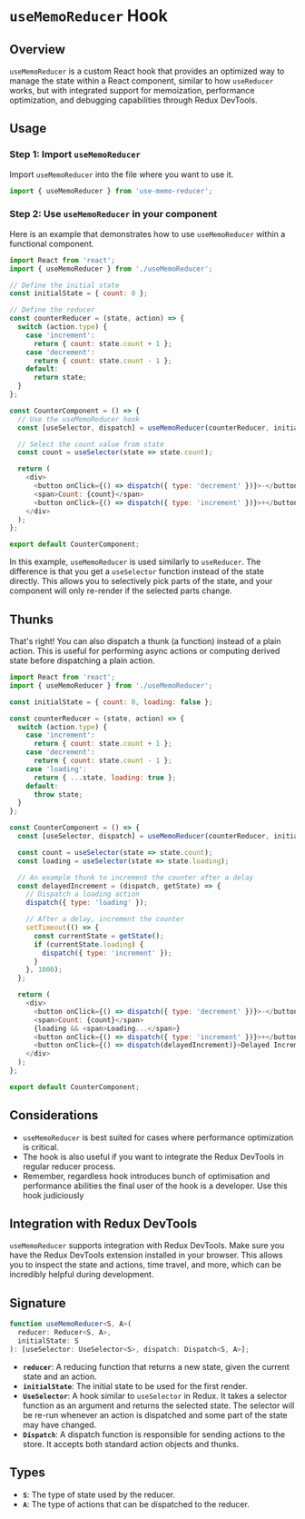 # `useMemoReducer` Hook

## Overview

`useMemoReducer` is a custom React hook that provides an optimized way to manage the state within a React component, similar to how `useReducer` works, but with integrated support for memoization, performance optimization, and debugging capabilities through Redux DevTools.

## Usage

### Step 1: Import `useMemoReducer`

Import `useMemoReducer` into the file where you want to use it.

```javascript
import { useMemoReducer } from 'use-memo-reducer';
```

### Step 2: Use `useMemoReducer` in your component

Here is an example that demonstrates how to use `useMemoReducer` within a functional component.

```javascript
import React from 'react';
import { useMemoReducer } from './useMemoReducer';

// Define the initial state
const initialState = { count: 0 };

// Define the reducer
const counterReducer = (state, action) => {
  switch (action.type) {
    case 'increment':
      return { count: state.count + 1 };
    case 'decrement':
      return { count: state.count - 1 };
    default:
      return state;
  }
};

const CounterComponent = () => {
  // Use the useMemoReducer hook
  const [useSelector, dispatch] = useMemoReducer(counterReducer, initialState);

  // Select the count value from state
  const count = useSelector(state => state.count);

  return (
    <div>
      <button onClick={() => dispatch({ type: 'decrement' })}>-</button>
      <span>Count: {count}</span>
      <button onClick={() => dispatch({ type: 'increment' })}>+</button>
    </div>
  );
};

export default CounterComponent;
```

In this example, `useMemoReducer` is used similarly to `useReducer`. The difference is that you get a `useSelector` function instead of the state directly. This allows you to selectively pick parts of the state, and your component will only re-render if the selected parts change.

## Thunks

That's right! You can also dispatch a thunk (a function) instead of a plain action. This is useful for performing async actions or computing derived state before dispatching a plain action.

```javascript
import React from 'react';
import { useMemoReducer } from './useMemoReducer';

const initialState = { count: 0, loading: false };

const counterReducer = (state, action) => {
  switch (action.type) {
    case 'increment':
      return { count: state.count + 1 };
    case 'decrement':
      return { count: state.count - 1 };
    case 'loading':
      return { ...state, loading: true };  
    default:
      throw state;
  }
};

const CounterComponent = () => {
  const [useSelector, dispatch] = useMemoReducer(counterReducer, initialState);

  const count = useSelector(state => state.count);
  const loading = useSelector(state => state.loading);

  // An example thunk to increment the counter after a delay
  const delayedIncrement = (dispatch, getState) => {
    // Dispatch a loading action
    dispatch({ type: 'loading' });

    // After a delay, increment the counter
    setTimeout(() => {
      const currentState = getState();
      if (currentState.loading) {
        dispatch({ type: 'increment' });
      }
    }, 1000);
  };

  return (
    <div>
      <button onClick={() => dispatch({ type: 'decrement' })}>-</button>
      <span>Count: {count}</span>
      {loading && <span>Loading...</span>}
      <button onClick={() => dispatch({ type: 'increment' })}>+</button>
      <button onClick={() => dispatch(delayedIncrement)}>Delayed Increment</button>
    </div>
  );
};

export default CounterComponent;
```

## Considerations

- `useMemoReducer` is best suited for cases where performance optimization is critical.
- The hook is also useful if you want to integrate the Redux DevTools in regular reducer process.
- Remember, regardless hook introduces bunch of optimisation and performance abilities the final user of the hook is a developer. Use this hook judiciously

## Integration with Redux DevTools

`useMemoReducer` supports integration with Redux DevTools. Make sure you have the Redux DevTools extension installed in your browser. This allows you to inspect the state and actions, time travel, and more, which can be incredibly helpful during development.

## Signature

```typescript
function useMemoReducer<S, A>(
  reducer: Reducer<S, A>,
  initialState: S
): [useSelector: UseSelector<S>, dispatch: Dispatch<S, A>];
```

- **`reducer`**: A reducing function that returns a new state, given the current state and an action.
- **`initialState`**: The initial state to be used for the first render.
- **`UseSelector`**: A hook similar to `useSelector` in Redux. It takes a selector function as an argument and returns the selected state. The selector will be re-run whenever an action is dispatched and some part of the state may have changed.
- **`Dispatch`**: A dispatch function is responsible for sending actions to the store. It accepts both standard action objects and thunks.

## Types

- **`S`**: The type of state used by the reducer.
- **`A`**: The type of actions that can be dispatched to the reducer.

